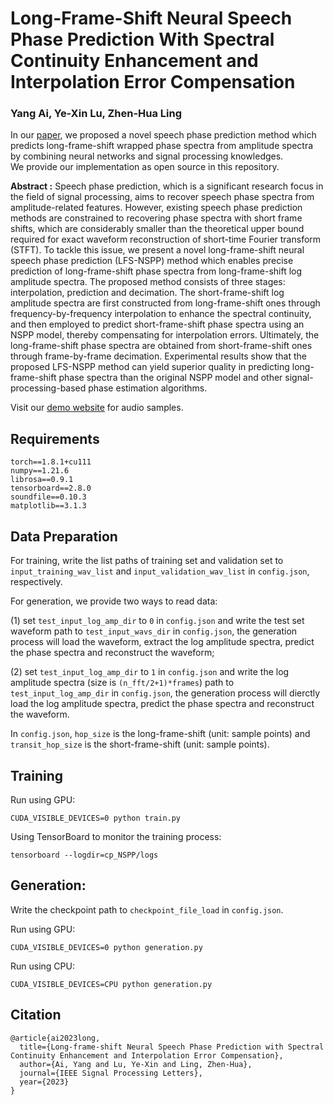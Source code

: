 # Long-Frame-Shift Neural Speech Phase Prediction With Spectral Continuity Enhancement and Interpolation Error Compensation
### Yang Ai, Ye-Xin Lu, Zhen-Hua Ling

In our [paper](https://arxiv.org/abs/2308.08850), 
we proposed a novel speech phase prediction method which predicts long-frame-shift wrapped phase spectra from amplitude spectra by combining neural networks and signal processing knowledges.<br/>
We provide our implementation as open source in this repository.

**Abstract :**
Speech phase prediction, which is a significant research focus in the field of signal processing, aims to recover speech phase spectra from amplitude-related features. However, existing speech phase prediction methods are constrained to recovering phase spectra with short frame shifts, which are considerably smaller than the theoretical upper bound required for exact waveform reconstruction of short-time Fourier transform (STFT). To tackle this issue, we present a novel long-frame-shift neural speech phase prediction (LFS-NSPP) method which enables precise prediction of long-frame-shift phase spectra from long-frame-shift log amplitude spectra. The proposed method consists of three stages: interpolation, prediction and decimation. The short-frame-shift log amplitude spectra are first constructed from long-frame-shift ones through frequency-by-frequency interpolation to enhance the spectral continuity, and then employed to predict short-frame-shift phase spectra using an NSPP model, thereby compensating for interpolation errors. Ultimately, the long-frame-shift phase spectra are obtained from short-frame-shift ones through frame-by-frame decimation. Experimental results show that the proposed LFS-NSPP method can yield superior quality in predicting long-frame-shift phase spectra than the original NSPP model and other signal-processing-based phase estimation algorithms.

Visit our [demo website](https://yangai520.github.io/LFS-NSPP) for audio samples.

## Requirements
```
torch==1.8.1+cu111
numpy==1.21.6
librosa==0.9.1
tensorboard==2.8.0
soundfile==0.10.3
matplotlib==3.1.3
```

## Data Preparation
For training, write the list paths of training set and validation set to `input_training_wav_list` and `input_validation_wav_list` in `config.json`, respectively.

For generation, we provide two ways to read data:

(1) set `test_input_log_amp_dir` to `0` in `config.json` and write the test set waveform path to `test_input_wavs_dir` in `config.json`, the generation process will load the waveform, extract the log amplitude spectra, predict the phase spectra and reconstruct the waveform;

(2) set `test_input_log_amp_dir` to `1` in `config.json` and write the log amplitude spectra (size is `(n_fft/2+1)*frames`) path to `test_input_log_amp_dir` in `config.json`, the generation process will dierctly load the log amplitude spectra, predict the phase spectra and reconstruct the waveform.

In `config.json`, `hop_size` is the long-frame-shift (unit: sample points) and `transit_hop_size` is the short-frame-shift (unit: sample points).

## Training
Run using GPU:
```
CUDA_VISIBLE_DEVICES=0 python train.py
```
Using TensorBoard to monitor the training process:
```
tensorboard --logdir=cp_NSPP/logs
```

## Generation:
Write the checkpoint path to `checkpoint_file_load` in `config.json`.

Run using GPU:
```
CUDA_VISIBLE_DEVICES=0 python generation.py
```
Run using CPU:
```
CUDA_VISIBLE_DEVICES=CPU python generation.py
```

## Citation
```
@article{ai2023long,
  title={Long-frame-shift Neural Speech Phase Prediction with Spectral Continuity Enhancement and Interpolation Error Compensation},
  author={Ai, Yang and Lu, Ye-Xin and Ling, Zhen-Hua},
  journal={IEEE Signal Processing Letters},
  year={2023}
}
```
